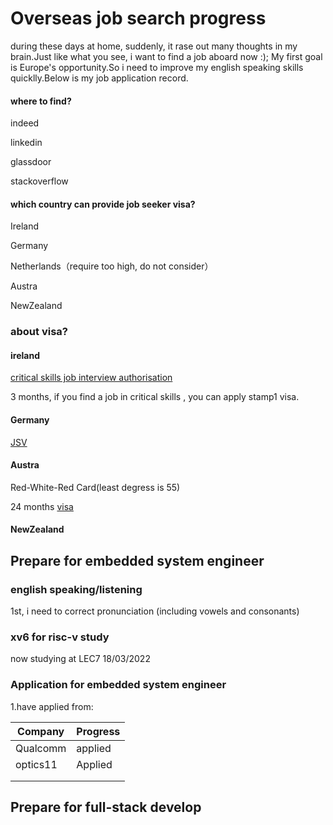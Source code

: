 # Overseas job search progress

during these days at home, suddenly, it rase out many thoughts in my brain.Just like what you see, i want to find a job aboard now :); My first goal is Europe's opportunity.So i need to improve my english speaking skills quicklly.Below is my job application record.



#### where to find?

indeed

linkedin

glassdoor

stackoverflow

#### which country can provide job seeker visa?

Ireland

Germany

Netherlands（require too high, do not consider）

Austra

NewZealand

### about visa?

#### ireland

[critical skills job interview authorisation](https://enterprise.gov.ie/en/What-We-Do/Workplace-and-Skills/Employment-Permits/Employment-Permit-Eligibility/Highly-Skilled-Job-Interview-Authorisation/)

3 months, if you find a job in critical skills , you can apply stamp1 visa.

#### Germany

[JSV](https://www.germany-visa.org/job-seeker-visa/)



#### Austra

Red-White-Red Card(least degress is 55)

24 months [visa](https://www.migration.gv.at/en/types-of-immigration/permanent-immigration/)



#### NewZealand



## Prepare for embedded system engineer

### english speaking/listening

1st, i need to correct pronunciation (including vowels and consonants)

### xv6 for risc-v study

now studying at LEC7 18/03/2022



### Application for embedded system engineer

1.have applied from:

| Company  | Progress |
| -------- | -------- |
| Qualcomm | applied  |
| optics11 | Applied  |
|          |          |
|          |          |

## Prepare for full-stack develop





